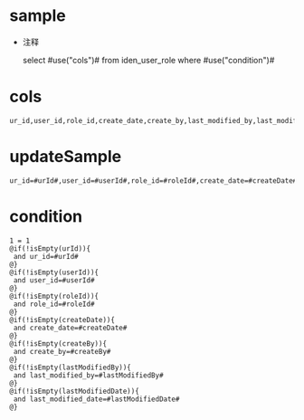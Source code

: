 sample
===
* 注释

	select #use("cols")# from iden_user_role  where  #use("condition")#

cols
===
	ur_id,user_id,role_id,create_date,create_by,last_modified_by,last_modified_date

updateSample
===
	
	ur_id=#urId#,user_id=#userId#,role_id=#roleId#,create_date=#createDate#,create_by=#createBy#,last_modified_by=#lastModifiedBy#,last_modified_date=#lastModifiedDate#

condition
===

	1 = 1  
	@if(!isEmpty(urId)){
	 and ur_id=#urId#
	@}
	@if(!isEmpty(userId)){
	 and user_id=#userId#
	@}
	@if(!isEmpty(roleId)){
	 and role_id=#roleId#
	@}
	@if(!isEmpty(createDate)){
	 and create_date=#createDate#
	@}
	@if(!isEmpty(createBy)){
	 and create_by=#createBy#
	@}
	@if(!isEmpty(lastModifiedBy)){
	 and last_modified_by=#lastModifiedBy#
	@}
	@if(!isEmpty(lastModifiedDate)){
	 and last_modified_date=#lastModifiedDate#
	@}
	
	